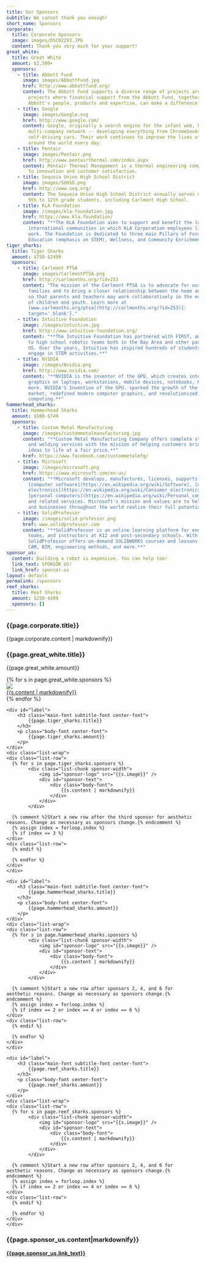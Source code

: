 ```yaml
---
title: Our Sponsors
subtitle: We cannot thank you enough!
short_name: Sponsors
corporate:
  title: Corporate Sponsors
  image: images/DSC02293.JPG
  content: Thank you very much for your support!
great_white:
  title: Great White
  amount: $2,500+
  sponsors:
    - title: Abbott Fund
      image: images/AbbottFund.jpg
      href: http://www.abbottfund.org/
      content: The Abbott Fund supports a diverse range of projects around the globe –
        projects where financial support from the Abbott Fund, together with
        Abbott's people, products and expertise, can make a difference.
    - title: Google
      image: images/Google.svg
      href: http://www.google.com/
      content: Google, originally a search engine for the infant web, has grown into a
        multi-company network -- developing everything from Chromebooks to
        self-driving cars. Their work continues to improve the lives of people
        around the world every day.
    - title: Pentair
      image: images/Pentair.png
      href: http://www.pentairthermal.com/index.aspx
      content: Pentair Thermal Management is a thermal engineering company dedicated
        to innovation and customer satisfaction.
    - title: Sequoia Union High School District
      image: images/SUHSD.png
      href: http://www.seq.org/
      content: The Sequoia Union High School District annually serves more than 8900
        9th to 12th grade students, including Carlmont High School.
    - title: KLA Foundation
      image: /images/kla-foundation.jpg
      href: https://www.kla.foundation/
      content: "**The KLA Foundation aims to support and benefit the local and
        international communities in which KLA Corporation employees live and
        work. The Foundation is dedicated to three main Pillars of Focus:
        Education (emphasis on STEM), Wellness, and Community Enrichment.**"
tiger_sharks:
  title: Tiger Sharks
  amount: $750-$2499
  sponsors:
    - title: Carlmont PTSA
      image: images/CarlmontPTSA.png
      href: http://carlmonths.org/?id=253
      content: "The mission of the Carlmont PTSA is to advocate for our students and
        families and to bring a closer relationship between the home and school
        so that parents and teachers may work collaboratively in the education
        of children and youth. Learn more at
        [www.carlmonths.org/ptsa](http://carlmonths.org/?id=253){:
        target='_blank'}."
    - title: Intuitive Foundation
      image: /images/intuitive.jpg
      href: http://www.intuitive-foundation.org/
      content: "**The Intuitive Foundation has partnered with FIRST, awarding grants
        to high school robotic teams both in the Bay Area and other parts of the
        US. Over the years, Intuitive has inspired hundreds of students to
        engage in STEM activities.**"
    - title: NVIDIA
      image: /images/Nvidia.png
      href: http://www.nvidia.com/
      content: "**NVIDIA is the inventor of the GPU, which creates interactive
        graphics on laptops, workstations, mobile devices, notebooks, PCs, and
        more. NVIDIA'S Invention of the GPU. sparked the growth of the PC gaming
        market, redefined modern computer graphics, and revolutionized parallel
        computing.**"
hammerhead_sharks:
  title: Hammerhead Sharks
  amount: $500-$749
  sponsors:
    - title: Custom Metal Manufacturing
      image: /images/custommetalmanufacturing.jpg
      content: "**Custom Metal Manufacturing Company offers complete steel fabrication
        and welding services with the mission of helping customers bring their
        ideas to life at a fair price.**"
      href: https://www.facebook.com/custommetalmfg/
    - title: Microsoft
      image: /images/microsoft.png
      href: https://www.microsoft.com/en-us/
      content: "**Microsoft develops, manufactures, licenses, supports, and sells
        [computer software](https://en.wikipedia.org/wiki/Software), [consumer
        electronics](https://en.wikipedia.org/wiki/Consumer_electronics),
        [personal computers](https://en.wikipedia.org/wiki/Personal_computer),
        and related services. Microsoft's mission and values are to help people
        and businesses throughout the world realize their full potential.**"
    - title: SolidProfessor
      image: /images/solid-professor.png
      href: www.solidprofessor.com
      content: "**SolidProfessor is an online learning platform for engineers, design
        teams, and instructors at K12 and post-secondary schools. With a
        SolidProfessor offers on-demand SOLIDWORKS courses and lessons in CAD,
        CAM, BIM, engineering methods, and more.**"
sponsor_us:
  content: Building a robot is expensive. You can help too!
  link_text: SPONSOR US!
  link_href: sponsor-us
layout: default
permalink: /sponsors
reef_sharks:
  title: Reef Sharks
  amount: $250-$499
  sponsors: []
---
```

<div class="parallax-window" data-parallax="scroll" data-image-src="{{page.corporate.image}}" data-position="center center" data-speed="0.7"></div>

<div class="content-wrap secondary-background">
	<h3 class="main-font title-font white-font">
		{{page.corporate.title}}
	</h3>
	<div class="body-font white-font">
		{{page.corporate.content | markdownify}}
	</div>
</div>

<div class="content-wrap">
	<div id="label">
		<h3 class="main-font subtitle-font center-font">
			{{page.great_white.title}}
		</h3>
		<p class="body-font center-font">
			{{page.great_white.amount}}
		</p>
	</div>
	<div id="sponsors">
    {% for s in page.great_white.sponsors %}
		<div class="sponsor">
			<div class="logo">
				<img src="{{s.image}}">
			</div>
			<div class="description"><a href="{{s.href}}" target='_blank'>{{s.content | markdownify}}</a></div>
		</div>
    {% endfor %}
	</div>


	<div id="label">
		<h3 class="main-font subtitle-font center-font">
			{{page.tiger_sharks.title}}
		</h3>
		<p class="body-font center-font">
			{{page.tiger_sharks.amount}}
		</p>
	</div>
	<div class="list-wrap">
    <div class="list-row">
      {% for s in page.tiger_sharks.sponsors %}
			<div class="list-chunk sponsor-width">
				<img id="sponsor-logo" src="{{s.image}}" />
				<div id="sponsor-text">
					<div class="body-font">
						{{s.content | markdownify}}
					</div>
				</div>
			</div>

      {% comment %}Start a new row after the third sponsor for aesthetic reasons. Change as necessary as sponsors change.{% endcomment %}
      {% assign index = forloop.index %}
      {% if index == 3 %}
    </div>
    <div class="list-row">
      {% endif %}

      {% endfor %}
    </div>
	</div>

	<div id="label">
		<h3 class="main-font subtitle-font center-font">
			{{page.hammerhead_sharks.title}}
		</h3>
		<p class="body-font center-font">
			{{page.hammerhead_sharks.amount}}
		</p>
	</div>
	<div class="list-wrap">
    <div class="list-row">
      {% for s in page.hammerhead_sharks.sponsors %}
			<div class="list-chunk sponsor-width">
				<img id="sponsor-logo" src="{{s.image}}" />
				<div id="sponsor-text">
					<div class="body-font">
						{{s.content | markdownify}}
					</div>
				</div>
			</div>

      {% comment %}Start a new row after sponsors 2, 4, and 6 for aesthetic reasons. Change as necessary as sponsors change.{% endcomment %}
      {% assign index = forloop.index %}
      {% if index == 2 or index == 4 or index == 6 %}
    </div>
    <div class="list-row">
      {% endif %}
      
      {% endfor %}
    </div>
	</div>

	<div id="label">
		<h3 class="main-font subtitle-font center-font">
			{{page.reef_sharks.title}}
		</h3>
		<p class="body-font center-font">
			{{page.reef_sharks.amount}}
		</p>
	</div>
	<div class="list-wrap">
    <div class="list-row">
      {% for s in page.reef_sharks.sponsors %}
			<div class="list-chunk sponsor-width">
				<img id="sponsor-logo" src="{{s.image}}" />
				<div id="sponsor-text">
					<div class="body-font">
						{{s.content | markdownify}}
					</div>
				</div>
			</div>

      {% comment %}Start a new row after sponsors 2, 4, and 6 for aesthetic reasons. Change as necessary as sponsors change.{% endcomment %}
      {% assign index = forloop.index %}
      {% if index == 2 or index == 4 or index == 6 %}
    </div>
    <div class="list-row">
      {% endif %}
      
      {% endfor %}
    </div>
	</div>
</div>

<div id="redirect-wrap">
	<div id="redirect-text">
		<h3 class="sub-font">
			{{page.sponsor_us.content|markdownify}}
		</h3>
	</div>
	<div id="redirect-btn">
		<a class="wsite-button wsite-button-large" href="{{page.sponsor_us.link_href}}">
				<span class="wsite-button-inner"><strong>{{page.sponsor_us.link_text}}</strong></span>
			</a>
	</div>
</div>

<!--#split-wrap creates a horizontal divider between preceding and following content-->
<div id="split-wrap"></div>
<!--END PAGE CONTENT-->
